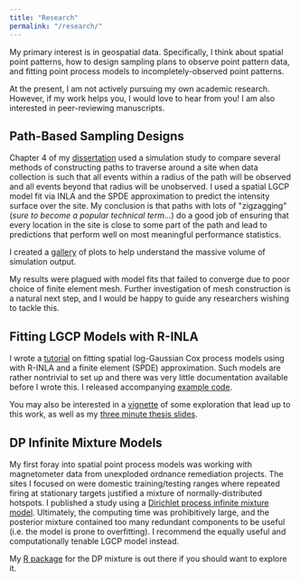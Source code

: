 ```yaml
---
title: "Research"
permalink: "/research/"
---
```



My primary interest is in geospatial data. Specifically, I think about spatial
point patterns, how to design sampling plans to observe point pattern data,
and fitting point process models to incompletely-observed point patterns.

At the present, I am not actively pursuing my own academic research.
However, if my work helps you, I would love to hear from you! I am also
interested in peer-reviewing manuscripts.


## Path-Based Sampling Designs

Chapter 4 of my
[dissertation](https://scholarworks.montana.edu/xmlui/handle/1/16040) used a
simulation study to compare several methods of constructing paths to traverse
around a site when data collection is such that all events within a radius of
the path will be observed and all events beyond that radius will be
unobserved. I used a spatial LGCP model fit via INLA and the SPDE approximation
to predict the intensity surface over the site. My conclusion is that paths
with lots of "zigzagging" (_sure to become a popular technical term..._) do a
good job of ensuring that every location in the site is close to some part of
the path and lead to predictions that perform well on most meaningful
performance statistics.

I created a [gallery](https://kflagg.github.io/manuscript2/graphics/) of plots
to help understand the massive volume of simulation output.

My results were plagued with model fits that failed to converge due to poor
choice of finite element mesh. Further investigation of mesh construction is a
natural next step, and I would be happy to guide any researchers wishing to
tackle this.


## Fitting LGCP Models with R-INLA

I wrote a [tutorial](https://doi.org/10.1080/02664763.2021.2023116) on fitting
spatial log-Gaussian Cox process models using with R-INLA and a finite element
(SPDE) approximation. Such models are rather nontrivial to set up and there
was very little documentation available before I wrote this. I released
accompanying [example code](https://github.com/kflagg/jas-inla-review).


You may also be interested in a
[vignette](../manuscript2/vignettes/prediction.html) of some exploration that
lead up to this work, as well as my
[three minute thesis slides](../flagg-3min.html).


## DP Infinite Mixture Models

My first foray into spatial point process models was working with magnetometer
data from unexploded ordnance remediation projects. The sites I focused on were
domestic training/testing ranges where repeated firing at stationary targets
justified a mixture of normally-distributed hotspots. I published a study using
a [Dirichlet process infinite mixture model](https://doi.org/10.1007/s13253-020-00387-2).
Ultimately, the computing time was prohibitively large, and the posterior
mixture contained too many redundant components to be useful (i.e. the model is
prone to overfitting). I recommend the equally useful and computationally
tenable LGCP model instead.

My [R package](https://github.com/kflagg/poisDPmix) for the DP mixture is out
there if you should want to explore it.

